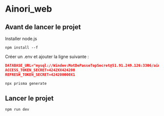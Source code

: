 # Ainori_web


## Avant de lancer le projet 

Installer node.js

```npm install --f```

Créer un .env et ajouter la ligne suivante : 

```json
DATABASE_URL="mysql://Windev:MotDePasseTopSecret@51.91.249.126:3306/ainori"
ACCESS_TOKEN_SECRET=4242XX424208
REFRESH_TOKEN_SECRET=424200000X1
```

```npx prisma generate```

## Lancer le projet

```npm run dev```
